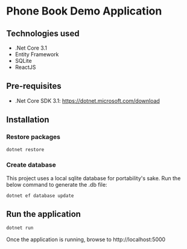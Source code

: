 # Phone Book Demo Application

## Technologies used

- .Net Core 3.1
- Entity Framework
- SQLite
- ReactJS

## Pre-requisites

- .Net Core SDK 3.1: https://dotnet.microsoft.com/download

## Installation

### Restore packages
``` bash
dotnet restore
```

### Create database

This project uses a local sqlite database for portability's sake. Run the below command to generate the .db file:

```
dotnet ef database update
```

## Run the application
``` bash
dotnet run
```

Once the application is running, browse to http://localhost:5000